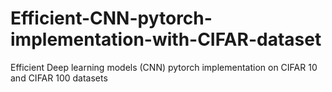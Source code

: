 # Efficient-CNN-pytorch-implementation-with-CIFAR-dataset
Efficient Deep learning models (CNN) pytorch implementation on CIFAR 10 and CIFAR 100 datasets 
